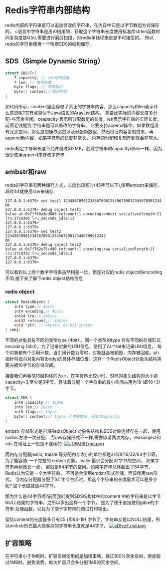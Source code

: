 # Redis字符串内部结构

redis内部的字符串是可以追加修改的字符串，在内存中它是以字节数组方式储存的。
c语言中字符串是用\0结尾的，获取这个字符串长度使用标准库strlen函数时间复杂度是O(n),需要进行遍厉扫描，对redis单线程来说是不可接受的。
所以redis的字符串使用一个叫做SDS的结构储存.

## SDS（Simple Dynamic String）
```c
struct SDS<T>{
    T capacity; // sds结构容量
    T len; // 数组长度
    byte flags; // 特殊标识
    byte[] content;//数组内容
}
```
如代码所示，content里面存储了真正的字符串内容，那么capacity和len表示什么意思呢?其有点类似于Java语言的ArayList结构，
需要比实际的内容长度多分配-些冗余空间。ceapacity 表示所分配数组的长度，len表示字符串的实际长度。前面老钱提到:字符串是可以修改的字符串，
它要支持append操作。如果数组没有冗余空间，那么追加操作必然涉及分配新数组，然石将旧内容复制过来，再append新内容，如果字符串的长度非常长，
内存的分配和复制开销就会非常大。

redis规定字符串长度不允许超过512MB，创建字符串时capacity和len一样，因为很少使用append来修改字符串

## embstr和raw

redis的字符串有两种储存方式，长度比较短时(45字节以下),使用embstr来储存，超过44就使用raw来储存.
```
127.0.0.1:6379> set test1 12345678901234567890123456789012345678901234
OK
127.0.0.1:6379> debug object test1
Value at:0x7f760a3ed600 refcount:1 encoding:embstr serializedlength:21 lru:2719306 lru_seconds_idle:13
127.0.0.1:6379>
127.0.0.1:6379>
127.0.0.1:6379> set test2 123456789012345678901234567890123456789012345
OK
127.0.0.1:6379> debug object test2
Value at:0x7f762e75c490 refcount:1 encoding:raw serializedlength:21 lru:2719332 lru_seconds_idle:3
127.0.0.1:6379>
127.0.0.1:6379>
```
可以看到以上两个数字字符串虽然相差一位，但是对应的redis object的encoding不同.接下来了解下redis object结构信息
### redis object


```c
struct RedisObject (
    int4 type;// 4bits
    int4 encoding;// 4bits
    int24 lru;// 24bits
    int32 refcount;// 4bytes
    void *ptr; // 8bytes, 64-bit system
} robj;
```
不同的对象具有不同的类型type (4bit) 。同一个类型的type 会有不同的存储形式encoding (4bit)。为了记录对象的LRU信息，使用了24个bit来记录LRU信息。
每个对象都有个引用计数，当引用计数为零时，对象就会被销毁，内存被回收。ptr指针将指向对象内容(body)的具体存储位置。这样一个RedisObject对象头结构需
要占据16字节的存储空间。

接着我们再看SDS结构体的大小，在字符串比较小时，SDS对象头结构的大小是capacity+3,至少是3字节。意味着分配一个字符串的最小空间占用为19 (即16+3)字节。
```c
struct SDS {
    int8 capacity;// 1byte
    int8 len;// 1byte
    int8 flags;// 1byte
    byte[] content;// 1byte //内联数组，长度为capacity
}
```
embstr 存储形式是它将RedisObject 对象头结构和SDS对象连续存在一起，使用malloc方法一次分配， 而raw存储形式不一样,需要申请两次内存，redsiobject和sds
在地址上一般是不连续的.
[![aDWJBR.md.png](https://s1.ax1x.com/2020/08/04/aDWJBR.md.png)](https://imgchr.com/i/aDWJBR)


而内存分配器jeallo, tralale 等分配内存大小的单位都是2/4/8/16/32/64字节等，为了能容纳-一个完整的 embstr对象，jealle 最少会分配32字节的空间，
如果字符串再稍微长一点， 那就是64字节的空间。如果字符串总体超出了64字节，Redis认为它是一个大字符串， 不再适合使用emdstr形式存储，而该使用raw形式。
当内存分配器分配了64 字节空间时，那这个字符串的长度最大可以是多少呢? 这个长度就是44字节。

那为什么是44字节呢?前面我们提到SDS结构体中的content 中的字符串是以字节NULL结尾的字符串，之所以多出这样一个字节， 是为了便于直接使用gibie的字符串
处理函数，以及为了便于字符串的调试打印输出。

留给content的长度最多只有45 (即64-19) 字节了。字符串又是以NULL结尾，所以embstr形式最大能客纳的字符串长度就是44字节。
[![aDfyzF.md.png](https://s1.ax1x.com/2020/08/04/aDfyzF.md.png)](https://imgchr.com/i/aDfyzF)
    
## 扩容策略
在字符串小于1MB时，扩容空间使用的是加倍策略，保证100%空余空间，但是超过1MB时，避免浪费，每次扩容只会多分配1MB的冗余空间。